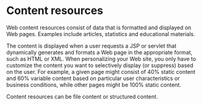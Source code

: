 # Content resources

Web content resources consist of data that is formatted and displayed on Web pages. Examples include articles, statistics and educational materials.

The content is displayed when a user requests a JSP or servlet that dynamically generates and formats a Web page in the appropriate format, such as HTML or XML. When personalizing your Web site, you only have to customize the content you want to selectively display (or suppress) based on the user. For example, a given page might consist of 40% static content and 60% variable content based on particular user characteristics or business conditions, while other pages might be 100% static content.

Content resources can be file content or structured content.



